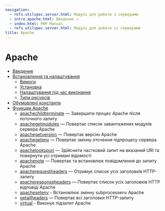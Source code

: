 ```yaml
---
navigation:
  - refs.utilspec.server.html: Модулі для роботи з серверами
  - intro.apache.html: Введение »
  - index.html: PHP Manual
  - refs.utilspec.server.html: Модулі для роботи із серверами
title: Apache
---
```

# Apache

-   [Введение](intro.apache.html)
-   [Встановлення та налаштування](apache.setup.html)
    -   [Вимоги](apache.requirements.html)
    -   [Установка](apache.installation.html)
    -   [Налаштування під час виконання](apache.configuration.html)
    -   [Типи ресурсів](apache.resources.html)
-   [Обумовлені константи](apache.constants.html)
-   [Функции Apache](ref.apache.html)
    -   [apachechildterminate](function.apache-child-terminate.html) — Завершити процес Apache після поточного запиту
    -   [apachegetmodules](function.apache-get-modules.html) — Повертає список завантажених модулів сервера Apache
    -   [apachegetversion](function.apache-get-version.html) — Повертає версію Apache
    -   [apachegetenv](function.apache-getenv.html) — Повертає змінну оточення підпроцесу сервера Apache
    -   [apachelookupuri](function.apache-lookup-uri.html) — Здійснити частковий запит на вказаний URI та повернути усі отримані відомості
    -   [apachenote](function.apache-note.html) — Повертає та встановлює повідомлення до запиту Apache
    -   [apacherequestheaders](function.apache-request-headers.html) — Отримує список усіх заголовків HTTP-запиту
    -   [apacheresponseheaders](function.apache-response-headers.html) — Повертає список усіх заголовків HTTP відповіді Apache
    -   [apachesetenv](function.apache-setenv.html) - Встановлює змінну subprocessenv Apache
    -   [getallheaders](function.getallheaders.html) — Повертає всі заголовки HTTP-запиту
    -   [virtual](function.virtual.html) - Виконує підзапит Apache
